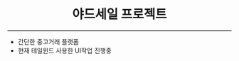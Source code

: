 <h1 align="center">야드세일 프로젝트</h1>
<hr/>

<ul>
  <li>간단한 중고거래 플랫폼</li>
  <li>현재 테일윈드 사용한 UI작업 진행중</li>
</ul>